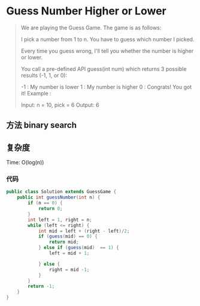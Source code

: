# Guess Number Higher or Lower

> We are playing the Guess Game. The game is as follows:
> 
> I pick a number from 1 to n. You have to guess which number I picked.
> 
> Every time you guess wrong, I'll tell you whether the number is higher or lower.
> 
> You call a pre-defined API guess(int num) which returns 3 possible results (-1, 1, or 0):
> 
> -1 : My number is lower
>  1 : My number is higher
>  0 : Congrats! You got it!
> Example :
> 
> Input: n = 10, pick = 6
> Output: 6

## 方法 binary search
## 复杂度
Time: O(log(n))
### 代码

```java
public class Solution extends GuessGame {
    public int guessNumber(int n) {
        if (n == 0) {
            return 0;
        }
        int left = 1, right = n;
        while (left <= right) {
            int mid = left + (right - left)/2;
            if (guess(mid) == 0) {
                return mid;
            } else if (guess(mid)  == 1) {
                left = mid + 1;

            } else {
                right = mid -1;
            }
        }
        return -1;
    }
}
```
